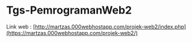 # Tgs-PemrogramanWeb2

Link web : [http://martzas.000webhostapp.com/projek-web2/index.php](https://martzas.000webhostapp.com/projek-web2/)

